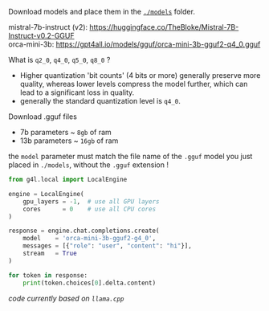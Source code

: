 
Download models and place them in the [`./models`](/models) folder.

mistral-7b-instruct (v2): https://huggingface.co/TheBloke/Mistral-7B-Instruct-v0.2-GGUF   
orca-mini-3b: https://gpt4all.io/models/gguf/orca-mini-3b-gguf2-q4_0.gguf

What is `q2_0`, `q4_0`, `q5_0`, `q8_0` ?
- Higher quantization 'bit counts' (4 bits or more) generally preserve more quality, whereas lower levels compress the model further, which can lead to a significant loss in quality.
- generally the standard quantization level is `q4_0`.


Download .gguf files
- 7b parameters ~ `8gb` of ram
- 13b parameters ~ `16gb` of ram

the `model` parameter must match the file name of the `.gguf` model you just placed in `./models`, without the `.gguf` extension !


```py
from g4l.local import LocalEngine

engine = LocalEngine(
    gpu_layers = -1,  # use all GPU layers
    cores      = 0    # use all CPU cores
)

response = engine.chat.completions.create(
    model    = 'orca-mini-3b-gguf2-g4_0',
    messages = [{"role": "user", "content": "hi"}],
    stream   = True
)

for token in response:
    print(token.choices[0].delta.content)
```

*code currently based on `llama.cpp`*
